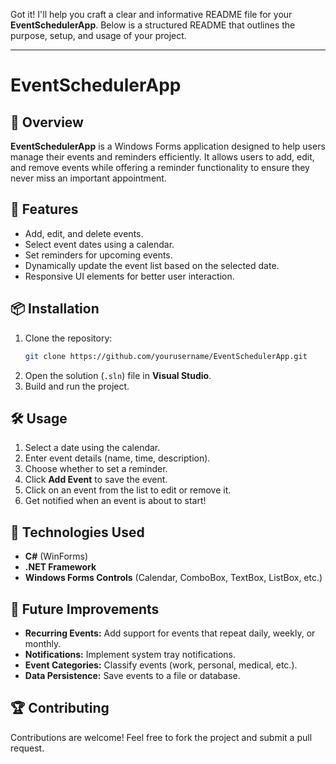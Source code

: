 Got it! I'll help you craft a clear and informative README file for your **EventSchedulerApp**. Below is a structured README that outlines the purpose, setup, and usage of your project.

---

# EventSchedulerApp

## 📌 Overview
**EventSchedulerApp** is a Windows Forms application designed to help users manage their events and reminders efficiently. It allows users to add, edit, and remove events while offering a reminder functionality to ensure they never miss an important appointment.

## 🚀 Features
- Add, edit, and delete events.
- Select event dates using a calendar.
- Set reminders for upcoming events.
- Dynamically update the event list based on the selected date.
- Responsive UI elements for better user interaction.

## 📦 Installation
1. Clone the repository:
   ```bash
   git clone https://github.com/yourusername/EventSchedulerApp.git
   ```
2. Open the solution (`.sln`) file in **Visual Studio**.
3. Build and run the project.

## 🛠 Usage
1. Select a date using the calendar.
2. Enter event details (name, time, description).
3. Choose whether to set a reminder.
4. Click **Add Event** to save the event.
5. Click on an event from the list to edit or remove it.
6. Get notified when an event is about to start!

## 🔧 Technologies Used
- **C#** (WinForms)
- **.NET Framework**
- **Windows Forms Controls** (Calendar, ComboBox, TextBox, ListBox, etc.)

## 📖 Future Improvements
- **Recurring Events:** Add support for events that repeat daily, weekly, or monthly.
- **Notifications:** Implement system tray notifications.
- **Event Categories:** Classify events (work, personal, medical, etc.).
- **Data Persistence:** Save events to a file or database.

## 🏆 Contributing
Contributions are welcome! Feel free to fork the project and submit a pull request.

